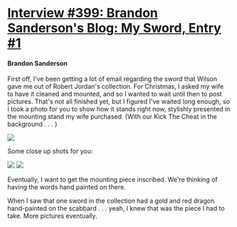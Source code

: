 # [Interview #399: Brandon Sanderson's Blog: My Sword, Entry #1](https://www.theoryland.com/intvmain.php?i=399#1)

#### Brandon Sanderson

First off, I've been getting a lot of email regarding the sword that Wilson gave me out of Robert Jordan's collection. For Christmas, I asked my wife to have it cleaned and mounted, and so I wanted to wait until then to post pictures. That's not all finished yet, but I figured I've waited long enough, so I took a photo for you to show how it stands right now, stylishly presented in the mounting stand my wife purchased. (With our Kick The Cheat in the background . . . )

![](http://www.monkeysloth.net/brandon/graphics/MySword_12BD9/IMG_1438_thumb.jpg)

Some close up shots for you:

![](http://www.monkeysloth.net/brandon/graphics/MySword_12BD9/IMG_1439_thumb.jpg)
![](http://www.monkeysloth.net/brandon/graphics/MySword_12BD9/IMG_1440_thumb.jpg)

Eventually, I want to get the mounting piece inscribed. We're thinking of having the words hand painted on there.

When I saw that one sword in the collection had a gold and red dragon hand-painted on the scabbard . . . yeah, I knew that was the piece I had to take. More pictures eventually.

